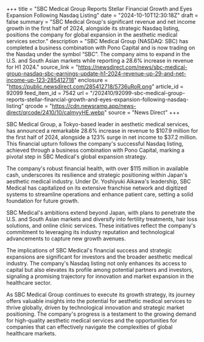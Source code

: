+++
title = "SBC Medical Group Reports Stellar Financial Growth and Eyes Expansion Following Nasdaq Listing"
date = "2024-10-10T12:30:18Z"
draft = false
summary = "SBC Medical Group's significant revenue and net income growth in the first half of 2024, alongside its strategic Nasdaq listing, positions the company for global expansion in the aesthetic medical services sector."
description = "SBC Medical Group (NASDAQ: SBC) has completed a business combination with Pono Capital and is now trading on the Nasdaq under the symbol “SBC”. The company aims to expand in the U.S. and South Asian markets while reporting a 28.6% increase in revenue for H1 2024."
source_link = "https://newsdirect.com/news/sbc-medical-group-nasdaq-sbc-earnings-update-h1-2024-revenue-up-29-and-net-income-up-123-285412718"
enclosure = "https://public.newsdirect.com/285412718/5736uRoR.png"
article_id = 92099
feed_item_id = 7542
url = "/202410/92099-sbc-medical-group-reports-stellar-financial-growth-and-eyes-expansion-following-nasdaq-listing"
qrcode = "https://cdn.newsramp.app/news-direct/qrcode/2410/10/calmyyHE.webp"
source = "News Direct"
+++

<p>SBC Medical Group, a Tokyo-based leader in aesthetic medical services, has announced a remarkable 28.6% increase in revenue to $107.9 million for the first half of 2024, alongside a 123% surge in net income to $37.2 million. This financial upturn follows the company's successful Nasdaq listing, achieved through a business combination with Pono Capital, marking a pivotal step in SBC Medical's global expansion strategy.</p><p>The company's robust financial health, with over $115 million in available cash, underscores its resilience and strategic positioning within Japan's aesthetic medical industry. Under Dr. Yoshiyuki Aikawa's leadership, SBC Medical has capitalized on its extensive franchise network and digitized systems to streamline operations and enhance patient care, setting a solid foundation for future growth.</p><p>SBC Medical's ambitions extend beyond Japan, with plans to penetrate the U.S. and South Asian markets and diversify into fertility treatments, hair loss solutions, and online clinic services. These initiatives reflect the company's commitment to leveraging its industry reputation and technological advancements to capture new growth avenues.</p><p>The implications of SBC Medical's financial success and strategic expansions are significant for investors and the broader aesthetic medical industry. The company's Nasdaq listing not only enhances its access to capital but also elevates its profile among potential partners and investors, signaling a promising trajectory for innovation and market expansion in the healthcare sector.</p><p>As SBC Medical Group continues to execute its growth strategy, its journey offers valuable insights into the potential for aesthetic medical services to thrive globally, driven by technological innovation and strategic market positioning. The company's progress is a testament to the growing demand for high-quality aesthetic medical services and the opportunities for companies that can effectively navigate the complexities of global healthcare markets.</p>